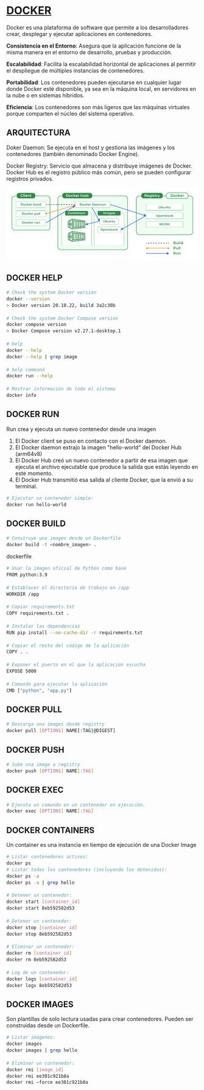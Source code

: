 # [DOCKER](https://www.docker.com/)

Docker es una plataforma de software que permite a los desarrolladores crear, desplegar y ejecutar aplicaciones en contenedores. 

**Consistencia en el Entorno**: Asegura que la aplicación funcione de la misma manera en el entorno de desarrollo, pruebas y producción.

**Escalabilidad**: Facilita la escalabilidad horizontal de aplicaciones al permitir el despliegue de múltiples instancias de contenedores.

**Portabilidad**: Los contenedores pueden ejecutarse en cualquier lugar donde Docker esté disponible, ya sea en la máquina local, en servidores en la nube o en sistemas híbridos.

**Eficiencia**: Los contenedores son más ligeros que las máquinas virtuales porque comparten el núcleo del sistema operativo.

## ARQUITECTURA

Doker Daemon: Se ejecuta en el host y gestiona las imágenes y los contenedores (también denominado Docker Engine).

Docker Registry: Servicio que almacena y distribuye imágenes de Docker. Docker Hub es el registro público más común, pero se pueden configurar registros privados.

![alt text](architecture.png)

## DOCKER HELP

```bash
# Check the system Docker version
docker --version
> Docker version 20.10.22, build 3a2c30b

# Check the system Docker Compose version
docker compose version 
> Docker Compose version v2.27.1-desktop.1

# help 
docker --help
docker --help | grep image

# help command
docker run --help

# Mostrar información de todo el sistema
docker info
```

## DOCKER RUN

Run crea y ejecuta un nuevo contenedor desde una imagen

 1. El Docker client se puso en contacto con el Docker daemon.
 2. El Docker daemon extrajo la imagen "hello-world" del Docker Hub (arm64v8)
 3. El Docker Hub creó un nuevo contenedor a partir de esa imagen que ejecuta el archivo ejecutable que produce la salida que estás leyendo en este momento.
 4. El Docker Hub transmitió esa salida al cliente Docker, que la envió a su terminal.

```bash
# Ejecutar un contenedor simple:
docker run hello-world
```

## DOCKER BUILD

```bash
# Construye una imagen desde un Dockerfile
docker build -t <nombre_imagen> .
```

dockerfile

```bash
# Usar la imagen oficial de Python como base
FROM python:3.9

# Establecer el directorio de trabajo en /app
WORKDIR /app

# Copiar requirements.txt
COPY requirements.txt .

# Instalar las dependencias
RUN pip install --no-cache-dir -r requirements.txt

# Copiar el resto del código de la aplicación
COPY . .

# Exponer el puerto en el que la aplicación escucha
EXPOSE 5000

# Comando para ejecutar la aplicación
CMD ["python", "app.py"]
```

## DOCKER PULL

```bash
# Descarga una images desde registry
docker pull [OPTIONS] NAME[:TAG|@DIGEST]
```

## DOCKER PUSH

```bash
# Sube una image a registry
docker push [OPTIONS] NAME[:TAG]
```

## DOCKER EXEC

```bash
# Ejecuta un comando en un contenedor en ejecución.
docker exec [OPTIONS] NAME[:TAG]
```

## DOCKER CONTAINERS

Un container es una instancia en tiempo de ejecución de una Docker Image

```bash
# Listar contenedores activos:
docker ps
# Listar todos los contenedores (incluyendo los detenidos):
docker ps -a
docker ps -a | grep hello

# Detener un contenedor:
docker start [container_id]
docker start 8eb592582d53

# Detener un contenedor:
docker stop [container_id]
docker stop 8eb592582d53

# Eliminar un contenedor:
docker rm [container_id]
docker rm 8eb592582d53

# Log de un contenedor:
docker logs [container_id]
docker logs 8eb592582d53
```

## DOCKER IMAGES

Son plantillas de solo lectura usadas para crear contenedores. Pueden ser construidas desde un Dockerfile.

```bash
# Listar imágenes:
docker images
docker images | grep hello 

# Eliminar un contenedor:
docker rmi [image_id]
docker rmi ee301c921b8a 
docker rmi —force ee301c921b8a 
```

